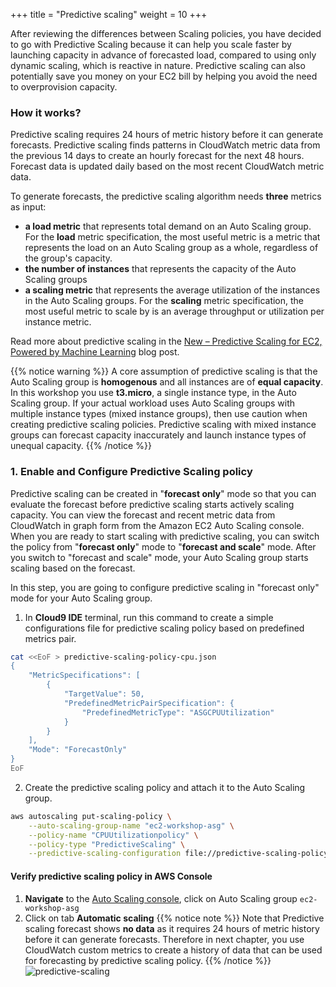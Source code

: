 +++
title = "Predictive scaling"
weight = 10
+++

After reviewing the differences between Scaling policies, you have decided to go with Predictive Scaling because it can help you scale faster by launching capacity in advance of forecasted load, compared to using only dynamic scaling, which is reactive in nature. Predictive scaling can also potentially save you money on your EC2 bill by helping you avoid the need to overprovision capacity.

### How it works?
Predictive scaling requires 24 hours of metric history before it can generate forecasts. Predictive scaling finds patterns in CloudWatch metric data from the previous 14 days to create an hourly forecast for the next 48 hours. Forecast data is updated daily based on the most recent CloudWatch metric data.

To generate forecasts, the predictive scaling algorithm needs **three** metrics as input: 
- **a load metric** that represents total demand on an Auto Scaling group. For the **load** metric specification, the most useful metric is a metric that represents the load on an Auto Scaling group as a whole, regardless of the group's capacity.
- **the number of instances** that represents the capacity of the Auto Scaling groups
- **a scaling metric** that represents the average utilization of the instances in the Auto Scaling groups. For the **scaling** metric specification, the most useful metric to scale by is an average throughput or utilization per instance metric.

Read more about predictive scaling in the [New – Predictive Scaling for EC2, Powered by Machine Learning](https://aws.amazon.com/blogs/aws/new-predictive-scaling-for-ec2-powered-by-machine-learning/) blog post.

{{% notice warning %}}
A core assumption of predictive scaling is that the Auto Scaling group is **homogenous** and all instances are of **equal capacity**. In this workshop you use **t3.micro**, a single instance type, in the Auto Scaling group.
If your actual workload uses Auto Scaling groups with multiple instance types (mixed instance groups), then use caution when creating predictive scaling policies. Predictive scaling with mixed instance groups can forecast capacity inaccurately and launch instance types of unequal capacity.
{{% /notice %}}

### 1. Enable and Configure Predictive Scaling policy

Predictive scaling can be created in "**forecast only**" mode so that you can evaluate the forecast before predictive scaling starts actively scaling capacity. You can view the forecast and recent metric data from CloudWatch in graph form from the Amazon EC2 Auto Scaling console. When you are ready to start scaling with predictive scaling, you can switch the policy from "**forecast only**" mode to "**forecast and scale**" mode. After you switch to "forecast and scale" mode, your Auto Scaling group starts scaling based on the forecast.

In this step, you are going to configure predictive scaling in "forecast only" mode for your Auto Scaling group.

1. In **Cloud9 IDE** terminal, run this command to create a simple configurations file for predictive scaling policy based on predefined metrics pair.

```bash
cat <<EoF > predictive-scaling-policy-cpu.json
{
    "MetricSpecifications": [
        {
            "TargetValue": 50,
            "PredefinedMetricPairSpecification": {
                "PredefinedMetricType": "ASGCPUUtilization"
            }
        }
    ],
    "Mode": "ForecastOnly"
}
EoF
```

2. Create the predictive scaling policy and attach it to the Auto Scaling group.

```bash
aws autoscaling put-scaling-policy \
    --auto-scaling-group-name "ec2-workshop-asg" \
    --policy-name "CPUUtilizationpolicy" \
    --policy-type "PredictiveScaling" \
    --predictive-scaling-configuration file://predictive-scaling-policy-cpu.json
```

#### Verify predictive scaling policy in AWS Console

1. **Navigate** to the [Auto Scaling console](https://console.aws.amazon.com/ec2/autoscaling/home#AutoScalingGroups:view=details), click on Auto Scaling group `ec2-workshop-asg`
2. Click on tab **Automatic scaling**
{{% notice note %}}
Note that Predictive scaling forecast shows **no data** as it requires 24 hours of metric history before it can generate forecasts. Therefore in next chapter, you use CloudWatch custom metrics to create a history of data that can be used for forecasting by predictive scaling policy.
{{% /notice %}}
![predictive-scaling](/images/efficient-and-resilient-ec2-auto-scaling/predictive-scaling-no-data.png)

